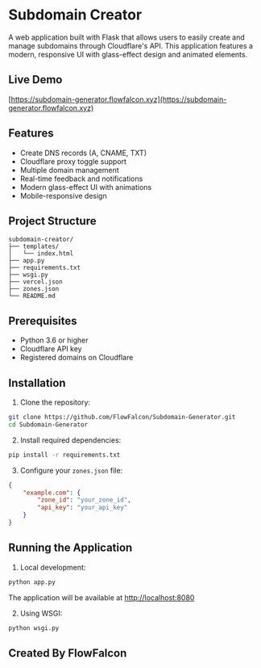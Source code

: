 # Subdomain Creator

A web application built with Flask that allows users to easily create and manage subdomains through Cloudflare's API. This application features a modern, responsive UI with glass-effect design and animated elements.


## Live Demo

[https://subdomain-generator.flowfalcon.xyz](https://subdomain-generator.flowfalcon.xyz)


## Features

- Create DNS records (A, CNAME, TXT)
- Cloudflare proxy toggle support
- Multiple domain management
- Real-time feedback and notifications
- Modern glass-effect UI with animations
- Mobile-responsive design


## Project Structure

```
subdomain-creator/
├── templates/
│   └── index.html
├── app.py
├── requirements.txt
├── wsgi.py
├── vercel.json
├── zones.json
└── README.md
```


## Prerequisites

- Python 3.6 or higher
- Cloudflare API key
- Registered domains on Cloudflare

## Installation

1. Clone the repository:
```bash
git clone https://github.com/FlowFalcon/Subdomain-Generator.git
cd Subdomain-Generator
```

2. Install required dependencies:
```bash
pip install -r requirements.txt
```

3. Configure your `zones.json` file:
```json
{
    "example.com": {
        "zone_id": "your_zone_id",
        "api_key": "your_api_key"
    }
}
```

## Running the Application

1. Local development:
```bash
python app.py
```
The application will be available at [http://localhost:8080](http://localhost:8080)

2. Using WSGI:
```bash
python wsgi.py
```



## Created By FlowFalcon
